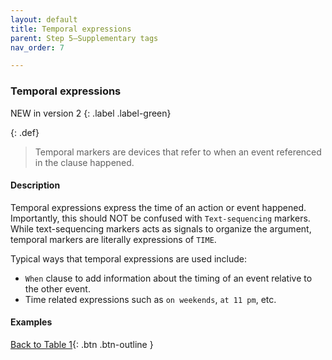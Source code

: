 ```yaml
---
layout: default
title: Temporal expressions
parent: Step 5–Supplementary tags
nav_order: 7

---
```


### Temporal expressions

NEW in version 2
{: .label .label-green}

{: .def}
> Temporal markers are devices that refer to when an event referenced in the clause happened.

#### Description

Temporal expressions express the time of an action or event happened. Importantly, this should NOT be confused with `Text-sequencing` markers. While text-sequencing markers acts as signals to organize the argument, temporal markers are literally expressions of `TIME`. 

Typical ways that temporal expressions are used include:

- `When` clause to add information about the timing of an event relative to the other event.
- Time related expressions such as `on weekends`, `at 11 pm`, etc.

#### Examples


[Back to Table 1](index.md#table-1-categories-of-engagement-moves){: .btn .btn-outline }